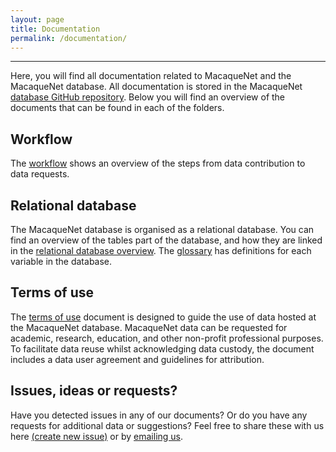 ```yaml
---
layout: page
title: Documentation
permalink: /documentation/
---
```

***
Here, you will find all documentation related to MacaqueNet and the MacaqueNet database. All documentation is stored in the MacaqueNet <a href="https://github.com/MacaqueNet/database">database GitHub repository</a>.
Below you will find an overview of the documents that can be found in each of the folders.

## Workflow
The <a href="https://github.com/MacaqueNet/database/blob/main/MacaqueNet%20workflow.pdf">workflow</a> shows an overview of the steps from data contribution to data requests.

## Relational database
The MacaqueNet database is organised as a relational database. You can find an overview of the tables part of the database, and how they are linked in the <a href="https://github.com/MacaqueNet/database/blob/main/MacaqueNet%20relational%20database%20overview.pdf">relational database overview</a>. The <a href="https://github.com/MacaqueNet/database/blob/main/MacaqueNet%20glossary.pdf">glossary</a> has definitions for each variable in the database.

## Terms of use
The <a href="https://github.com/MacaqueNet/database/blob/main/MacaqueNet%20terms%20of%20use.pdf">terms of use</a> document is designed to guide the use of data hosted at the MacaqueNet database. MacaqueNet data can be requested for academic, research, education, and other non-profit professional purposes. To facilitate data reuse whilst acknowledging data custody, the document includes a data user agreement and guidelines for attribution.

## Issues, ideas or requests?
Have you detected issues in any of our documents? Or do you have any requests for additional data or suggestions? Feel free to share these with us here <a href="https://github.com/MacaqueNet/database/issues/new/choose">(create new issue)</a> or by <a href="MacaqueNet@gmail.com">emailing us</a>.








